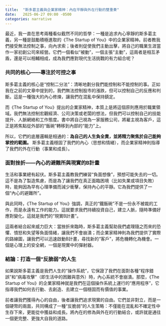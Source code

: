 ```yaml
---
title:  "斯多葛主義與企業家精神：內在平靜與外在行動的雙重奏"
date:   2025-06-27 09:00 -0500
categories: narrative
---
```


最近，我一直在思考兩種看似截然不同的哲學：一種是追求內心寧靜的斯多葛主義，另一種是鼓勵積極進取的《The Startup of You》中的企業家精神。前者教我們接受無法控制之事，向內求索；後者則促使我們主動出擊，將自己的職業生涯當作一家初創公司來經營。它們一個看似“被動”，一個主張“主動”，這兩者是相互矛盾，還是可以相輔相成，成為我們應對現代生活挑戰的有力組合呢？

### 共同的核心——專注於可控之事
斯多葛主義的核心是“控制二分法”：清晰地劃分我們能控制和不能控制的事。正如我在之前的文章中提到的，我們無法控制股市的漲跌，但可以控制自己的反應和判斷。這是一種強大的內心修煉，讓我們在混亂中保持鎮定。

而《The Startup of You》提出的企業家精神，本質上是將這個原則應用於職業領域。我們無法控制宏觀經濟、公司決策或老闆的想法，但我們可以控制自己的技能提升、人脈網絡和工作態度。書中將自己視為一家服務公司，將雇主視為客戶，這正是將焦點從外部的“飯碗”轉移到內部的“能力”上。

所以，它們的底層邏輯是相通的：**為自己的人生負全責，並將精力聚焦於自己能夠掌控的範圍。** 斯多葛主義穩固了我們的內心（思想和情緒），而企業家精神則指導了我們的外在行動（事業和成長）。

### 面對挫折——內心的避難所與現實的B計畫
生活和事業總有起伏。斯多葛主義教我們練習“負面想像”，預想可能失去的一切。這不是為了製造焦慮，而是為了讓我們在真正面臨困境（比如失業或項目失敗）時，能夠因為早有心理準備而減少衝擊，保持內心的平靜。它為我們提供了一個“內心的避難所”。

與此同時，《The Startup of You》強調，真正的“鐵飯碗”不是一份永不被裁的工作，而是永遠有工作的能力。這就要求我們持續投資自己，建立人脈，隨時準備好應對變化。這就是我們的“現實B計畫”。

這兩者結合起來威力巨大：當挫折來臨時，斯多葛主義幫助我們處理隨之而來的恐懼、憤怒和失望等負面情緒，讓我們不會崩潰；而企業家精神則為我們提供了實際的路線圖，讓我們可以迅速啟動B計畫，尋找新的“客戶”，將危機轉化為機會。一個是心理上的安全網，一個是現實中的彈射器。

### 結論：打造一個“反脆弱”的人生
如果說斯多葛主義是我們人生的“操作系統”，它保證了我們在面對各種“程序錯誤”和“病毒攻擊”（即生活中的困難與意外）時，內心系統不會崩潰。那麼，《The Startup of You》的企業家精神就是我們在這個操作系統上運行的“應用程序”，它指導我們如何去行動、去創造、去建立一個穩固而有價值的事業。

前者讓我們獲得內心的自由，後者讓我們追求現實的自由。它們並非對立，而是一個硬幣的兩面，共同構成了一種“反脆弱”的人生策略：不僅能在混亂和不確定性中生存下來，更能從中獲益和成長。將內在的修為與外在的行動結合，或許就是通往一個更完整、更強大自我的道路。
